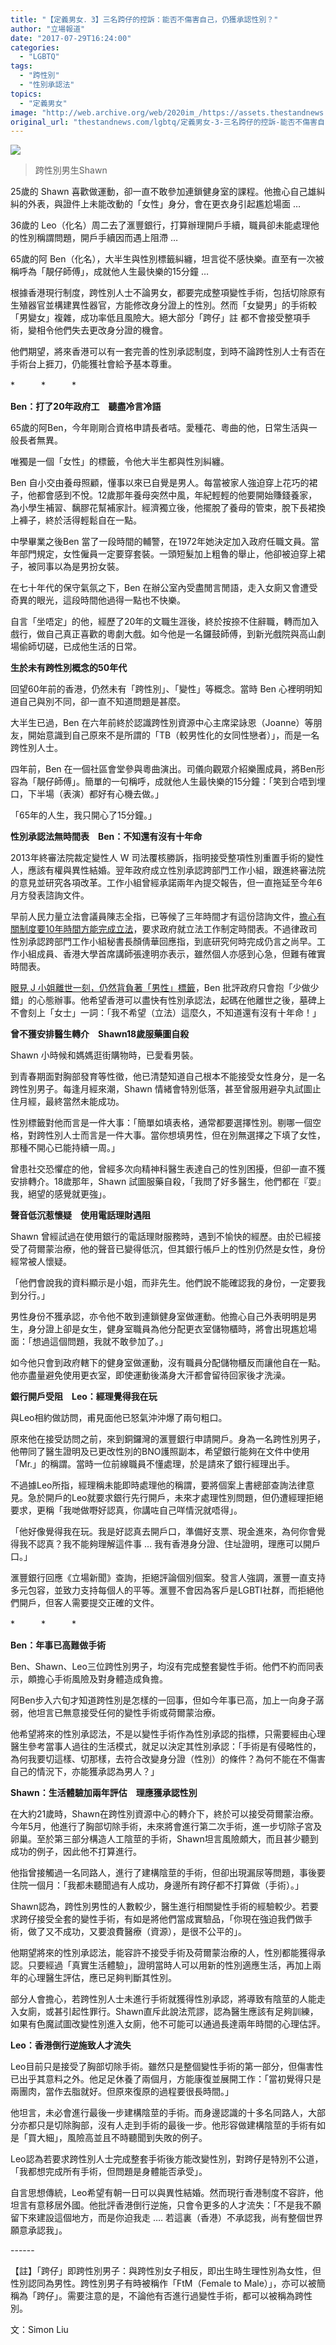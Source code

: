 ```yaml
---
title: "【定義男女．3】三名跨仔的控訴：能否不傷害自己，仍獲承認性別？"
author: "立場報道"
date: "2017-07-29T16:24:00"
categories:
  - "LGBTQ"
tags:
  - "跨性別"
  - "性別承認法"
topics:
  - "定義男女"
image: "http://web.archive.org/web/2020im_/https://assets.thestandnews.com/media/photos/tr_4REEG.png"
original_url: "thestandnews.com/lgbtq/定義男女-3-三名跨仔的控訴-能否不傷害自己-仍獲承認性別"
---
```

![](http://web.archive.org/web/2020im_/https://assets.thestandnews.com/media/photos/tr_4REEG.png)
> 跨性別男生Shawn

25歲的 Shawn 喜歡做運動，卻一直不敢參加連鎖健身室的課程。他擔心自己雄糾糾的外表，與證件上未能改動的「女性」身分，會在更衣身引起尷尬場面 …

36歲的 Leo（化名）周二去了滙豐銀行，打算辦理開戶手續，職員卻未能處理他的性別稱謂問題，開戶手續因而遇上阻滯 …

65歲的阿 Ben（化名），大半生與性別標籤糾纏，坦言從不感快樂。直至有一次被稱呼為「靚仔師傅」，成就他人生最快樂的15分鐘 … 

根據香港現行制度，跨性別人士不論男女，都要完成整項變性手術，包括切除原有生殖器官並構建異性器官，方能修改身分證上的性別。然而「女變男」的手術較「男變女」複雜，成功率低且風險大。絕大部分「跨仔」註 都不會接受整項手術，變相令他們失去更改身分證的機會。

他們期望，將來香港可以有一套完善的性別承認制度，到時不論跨性別人士有否在手術台上捱刀，仍能獲社會給予基本尊重。

\*　　　\*　　　\*

**Ben：打了20年政府工　聽盡冷言冷語**

65歲的阿Ben，今年剛剛合資格申請長者咭。愛種花、粵曲的他，日常生活與一般長者無異。

唯獨是一個「女性」的標籤，令他大半生都與性別糾纏。

Ben 自小交由養母照顧，懂事以來已自覺是男人。每當被家人強迫穿上花巧的裙子，他都會感到不悅。12歲那年養母突然中風，年紀輕輕的他要開始賺錢養家，為小學生補習、黐膠花幫補家計。經濟獨立後，他擺脫了養母的管束，脫下長裙換上褲子，終於活得輕鬆自在一點。

中學畢業之後Ben 當了一段時間的輔警，在1972年她決定加入政府任職文員。當年部門規定，女性僱員一定要穿套裝。一頭短髮加上粗魯的舉止，他卻被迫穿上裙子，被同事以為是男扮女裝。

在七十年代的保守氣氛之下，Ben 在辦公室內受盡閒言閒語，走入女廁又會遭受奇異的眼光，這段時間他過得一點也不快樂。

自言「坐唔定」的他，經歷了20年的文職生涯後，終於按捺不住辭職，轉而加入戲行，做自己真正喜歡的粵劇大戲。如今他是一名鑼鼓師傅，到新光戲院與高山劇場偷師切磋，已成他生活的日常。

**生於未有跨性別概念的50年代**

回望60年前的香港，仍然未有「跨性別」、「變性」等概念。當時 Ben 心裡明明知道自己與別不同，卻一直不知道問題是甚麼。

大半生已過，Ben 在六年前終於認識跨性別資源中心主席梁詠恩（Joanne）等朋友，開始意識到自己原來不是所謂的「TB（較男性化的女同性戀者）」，而是一名跨性別人士。

四年前，Ben 在一個社區會堂參與粵曲演出。司儀向觀眾介紹樂團成員，將Ben形容為「靚仔師傅」。簡單的一句稱呼，成就他人生最快樂的15分鐘：「笑到合唔到埋口，下半場（表演）都好有心機去做。」

「65年的人生，我只開心了15分鐘。」

**性別承認法無時間表　Ben：不知還有沒有十年命**

2013年終審法院裁定變性人 W 司法覆核勝訴，指明接受整項性別重置手術的變性人，應該有權與異性結婚。翌年政府成立性別承認跨部門工作小組，跟進終審法院的意見並研究各項改革。工作小組曾經承諾兩年內提交報告，但一直拖延至今年6月方發表諮詢文件。

早前人民力量立法會議員陳志全指，已等候了三年時間才有這份諮詢文件，[擔心有關制度要10年時間方能完成立法](../../lgbtq/周浩鼎-性別承認應以手術作證據-否則會引起爭議/)，要求政府就立法工作制定時間表。不過律政司性別承認跨部門工作小組秘書長顏倩華回應指，到底研究何時完成仍言之尚早。工作小組成員、香港大學首席講師張達明亦表示，雖然個人亦感到心急，但難有確實時間表。

[眼見 J 小姐離世一刻，仍然背負著「男性」標籤](../../lgbtq/跨性別女子自殺-性小眾聯署促政府立性別承認法-籲傳媒尊重性別認同/)，Ben 批評政府只會抱「少做少錯」的心態辦事。他希望香港可以盡快有性別承認法，起碼在他離世之後，墓碑上不會刻上「女士」一詞：「我不希望（立法）這麼久，不知道還有沒有十年命！」

**曾不獲安排醫生轉介　Shawn18歲服藥圖自殺**

Shawn 小時候和媽媽逛街購物時，已愛看男裝。

到青春期面對胸部發育等性徵，他已清楚知道自己根本不能接受女性身分，是一名跨性別男子。每逢月經來潮，Shawn 情緒會特別低落，甚至曾服用避孕丸試圖止住月經，最終當然未能成功。

性別標籤對他而言是一件大事：「簡單如填表格，通常都要選擇性別。剔哪一個空格，對跨性別人士而言是一件大事。當你想填男性，但在別無選擇之下填了女性，那種不開心已能持續一周。」

曾患社交恐懼症的他，曾經多次向精神科醫生表達自己的性別困擾，但卻一直不獲安排轉介。18歲那年，Shawn 試圖服藥自殺，「我問了好多醫生，他們都在『耍』我，絕望的感覺就更強」。

**聲音低沉惹懷疑　使用電話理財遇阻**

Shawn 曾經試過在使用銀行的電話理財服務時，遇到不愉快的經歷。由於已經接受了荷爾蒙治療，他的聲音已變得低沉，但其銀行帳戶上的性別仍然是女性，身份經常被人懷疑。

「他們會說我的資料顯示是小姐，而非先生。他們說不能確認我的身份，一定要我到分行。」

男性身份不獲承認，亦令他不敢到連鎖健身室做運動。他擔心自己外表明明是男生，身分證上卻是女生，健身室職員為他分配更衣室儲物櫃時，將會出現尷尬場面：「想過這個問題，我就不敢參加了。」

如今他只會到政府轄下的健身室做運動，沒有職員分配儲物櫃反而讓他自在一點。他亦盡量避免使用更衣室，即使運動後滿身大汗都會留待回家後才洗澡。

**銀行開戶受阻　Leo：經理覺得我在玩**

與Leo相約做訪問，甫見面他已怒氣沖沖爆了兩句粗口。

原來他在接受訪問之前，來到銅鑼灣的滙豐銀行申請開戶。身為一名跨性別男子，他帶同了醫生證明及已更改性別的BNO護照副本，希望銀行能夠在文件中使用「Mr.」的稱謂。當時一位前線職員不懂處理，於是請來了銀行經理出手。

不過據Leo所指，經理稱未能即時處理他的稱謂，要將個案上書總部查詢法律意見。急於開戶的Leo就要求銀行先行開戶，未來才處理性別問題，但仍遭經理拒絕要求，更稱「我哋做嘢好認真，你講咗自己咩情況就唔得」。

「他好像覺得我在玩。我是好認真去開戶口，準備好支票、現金進來，為何你會覺得我不認真？我不能夠理解這件事 … 我有香港身分證、住址證明，理應可以開戶口。」

滙豐銀行回應《立場新聞》查詢，拒絕評論個別個案。發言人強調，滙豐一直支持多元包容，並致力支持每個人的平等。滙豐不會因為客戶是LGBTI社群，而拒絕他們開戶，但客人需要提交正確的文件。

\*　　　\*　　　\*

**Ben：年事已高難做手術**

Ben、Shawn、Leo三位跨性別男子，均沒有完成整套變性手術。他們不約而同表示，頗擔心手術風險及對身體造成負擔。

阿Ben步入六旬才知道跨性別是怎樣的一回事，但如今年事已高，加上一向身子潺弱，他坦言已無意接受任何的變性手術或荷爾蒙治療。

他希望將來的性別承認法，不是以變性手術作為性別承認的指標，只需要經由心理醫生參考當事人過往的生活模式，就足以決定其性別承認：「手術是有侵略性的，為何我要切這樣、切那樣，去符合改變身分證（性別）的條件？為何不能在不傷害自己的情況下，亦能獲承認為男人？」

**Shawn：生活體驗加兩年評估　理應獲承認性別**

在大約21歲時，Shawn在跨性別資源中心的轉介下，終於可以接受荷爾蒙治療。今年5月，他進行了胸部切除手術，未來將會進行第二次手術，進一步切除子宮及卵巢。至於第三部分構造人工陰莖的手術，Shawn坦言風險頗大，而且甚少聽到成功的例子，因此他不打算進行。

他指曾接觸過一名同路人，進行了建構陰莖的手術，但卻出現漏尿等問題，事後要住院一個月：「我都未聽聞過有人成功，身邊所有跨仔都不打算做（手術）。」

Shawn認為，跨性別男性的人數較少，醫生進行相關變性手術的經驗較少。若要求跨仔接受全套的變性手術，有如是將他們當成實驗品，「你現在強迫我們做手術，做了又不成功，又要浪費醫療（資源），是很不公平的」。

他期望將來的性別承認法，能容許不接受手術及荷爾蒙治療的人，性別都能獲得承認。只要經過「真實生活體驗」，證明當時人可以用新的性別適應生活，再加上兩年的心理醫生評估，應已足夠判斷其性別。

部分人會擔心，若跨性別人士未進行手術就獲得性別承認，將導致有陰莖的人能走入女廁，或甚引起性罪行。Shawn直斥此說法荒謬，認為醫生應該有足夠訓練，如果有色魔試圖改變性別進入女廁，他不可能可以通過長達兩年時間的心理估評。

**Leo：香港倒行逆施致人才流失**

Leo目前只是接受了胸部切除手術。雖然只是整個變性手術的第一部分，但傷害性已出乎其意料之外。他足足休養了兩個月，方能康復並展開工作：「當初覺得只是兩團肉，當作去脂就好。但原來復原的過程要很長時間。」

他坦言，未必會進行最後一步建構陰莖的手術。而身邊認識的十多名同路人，大部分亦都只是切除胸部，沒有人走到手術的最後一步。他形容做建構陰莖的手術有如是「買大細」，風險高並且不時聽聞到失敗的例子。

Leo認為若要求跨性別人士完成整套手術後方能改變性別，對跨仔是特別不公道，「我都想完成所有手術，但問題是身體能否承受」。

自言思想傳統，Leo希望有朝一日可以與異性結婚。然而現行香港制度不容許，他坦言有意移居外國。他批評香港倒行逆施，只會令更多的人才流失：「不是我不願留下來建設這個地方，而是你迫我走 …. 若這裏（香港）不承認我，尚有整個世界願意承認我」。

\------

【註】「跨仔」即跨性別男子：與跨性別女子相反，即出生時生理性別為女性，但性別認同為男性。跨性別男子有時被稱作「FtM（Female to Male）」，亦可以被簡稱為「跨仔」。需要注意的是，不論他有否進行過變性手術，都可以被稱為跨性別。

文：Simon Liu